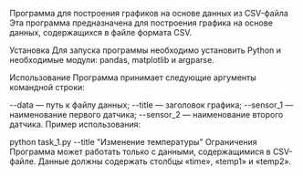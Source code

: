 Программа для построения графиков на основе данных из CSV-файла
Эта программа предназначена для построения графика на основе данных, содержащихся в файле формата CSV.

Установка
Для запуска программы необходимо установить Python и необходимые модули: pandas, matplotlib и argparse.

Использование
Программа принимает следующие аргументы командной строки:

--data — путь к файлу данных;
--title — заголовок графика;
--sensor_1 — наименование первого датчика;
--sensor_2 — наименование второго датчика.
Пример использования:

python task_1.py --title "Изменение температуры"
Ограничения
Программа может работать только с данными, содержащимися в CSV-файле. Данные должны содержать столбцы «time», «temp1» и «temp2».
